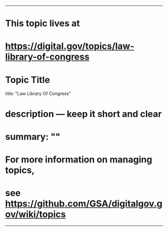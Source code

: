 
---
# This topic lives at
# https://digital.gov/topics/law-library-of-congress

# Topic Title
title: "Law Library Of Congress"

# description — keep it short and clear
# summary: ""


# For more information on managing topics,
# see https://github.com/GSA/digitalgov.gov/wiki/topics
---